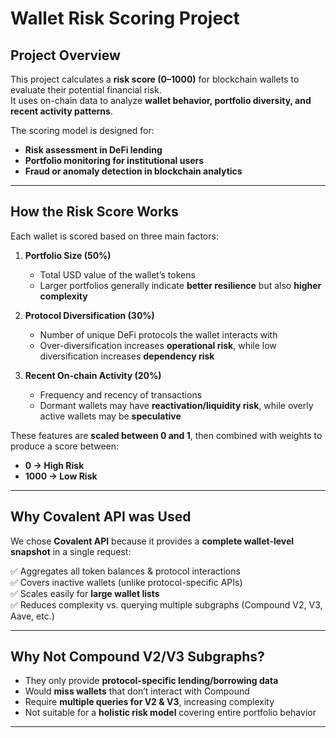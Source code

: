 # Wallet Risk Scoring Project

## Project Overview
This project calculates a **risk score (0–1000)** for blockchain wallets to evaluate their potential financial risk.  
It uses on-chain data to analyze **wallet behavior, portfolio diversity, and recent activity patterns**.

The scoring model is designed for:
- **Risk assessment in DeFi lending**
- **Portfolio monitoring for institutional users**
- **Fraud or anomaly detection in blockchain analytics**

---

## How the Risk Score Works

Each wallet is scored based on three main factors:

1. **Portfolio Size (50%)**
   - Total USD value of the wallet’s tokens  
   - Larger portfolios generally indicate **better resilience** but also **higher complexity**

2. **Protocol Diversification (30%)**
   - Number of unique DeFi protocols the wallet interacts with  
   - Over-diversification increases **operational risk**, while low diversification increases **dependency risk**

3. **Recent On-chain Activity (20%)**
   - Frequency and recency of transactions  
   - Dormant wallets may have **reactivation/liquidity risk**, while overly active wallets may be **speculative**

These features are **scaled between 0 and 1**, then combined with weights to produce a score between:  
- **0 → High Risk**  
- **1000 → Low Risk**

---

## Why Covalent API was Used

We chose **Covalent API** because it provides a **complete wallet-level snapshot** in a single request:

✅ Aggregates all token balances & protocol interactions  
✅ Covers inactive wallets (unlike protocol-specific APIs)  
✅ Scales easily for **large wallet lists**  
✅ Reduces complexity vs. querying multiple subgraphs (Compound V2, V3, Aave, etc.)

---

## Why Not Compound V2/V3 Subgraphs?

- They only provide **protocol-specific lending/borrowing data**  
- Would **miss wallets** that don’t interact with Compound  
- Require **multiple queries for V2 & V3**, increasing complexity  
- Not suitable for a **holistic risk model** covering entire portfolio behavior  

---
